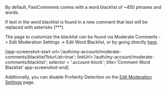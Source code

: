 By default, FastComments comes with a word blacklist of ~450 phrases and words.

If text in the word blacklist is found in a new comment that text will be replaced with asterisks (***).

The page to customize the blacklist can be found via Moderate Comments -> Edit Moderation Settings -> Edit Word Blacklist, or
by going directly <a href="https://fastcomments.com/auth/my-account/moderate-comments/blacklist" target="_blank">here</a>.

[app-screenshot-start url='/auth/my-account/moderate-comments/blacklist?blurList=true'; linkUrl='/auth/my-account/moderate-comments/blacklist'; selector = '.account-block'; title='Comment Word Blacklist' app-screenshot-end]

Additionally, you can disable Profanity Detection on the <a href="https://fastcomments.com/auth/my-account/moderate-comments/settings" target="_blank">Edit Moderation Settings</a> page.
